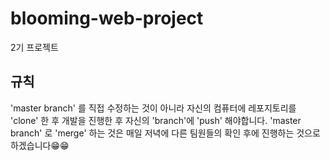 # blooming-web-project
2기 프로젝트

## 규칙
  
  'master branch' 를 직접 수정하는 것이 아니라 자신의 컴퓨터에 레포지토리를 'clone' 한 후 개발을 진행한 후 자신의 'branch'에 'push' 해야합니다. 
  'master branch' 로 'merge' 하는 것은 매일 저녁에 다른 팀원들의 확인 후에 진행하는 것으로 하겠습니다😁😁
